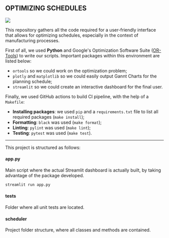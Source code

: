 ## OPTIMIZING SCHEDULES

![](./media/scheduler.gif)


This repository gathers all the code required for a user-friendly interface that allows for optimizing schedules, especially in the context of manufacturing processes.

First of all, we used **Python** and Google's Optimization Software Suite ([OR-Tools](https://developers.google.com/optimization)) to write our scripts. Important packages within this environment are listed below:

* `ortools` so we could work on the optimization problem;
* `plotly` and `matplotlib` so we could easily output Gannt Charts for the planning schedule;
* `streamlit` so we could create an interactive dashboard for the final user.

Finally, we used GitHub actions to build CI pipeline, with the help of a `Makefile`:

* __Installing packages__: we used `pip` and a `requirements.txt` file to list all required packages (`make install`);
* __Formatting__: `black` was used (`make format`);
* __Linting__: `pylint` was used (`make lint`);
* __Testing__: `pytest` was used (`make test`).

____

This project is structured as follows:

#### app.py

Main script where the actual Streamlit dashboard is actually built, by taking advantage of the package developed.

```py
streamlit run app.py
```

#### tests

Folder where all unit tests are located.

#### scheduler

Project folder structure, where all classes and methods are contained.

```sh

```